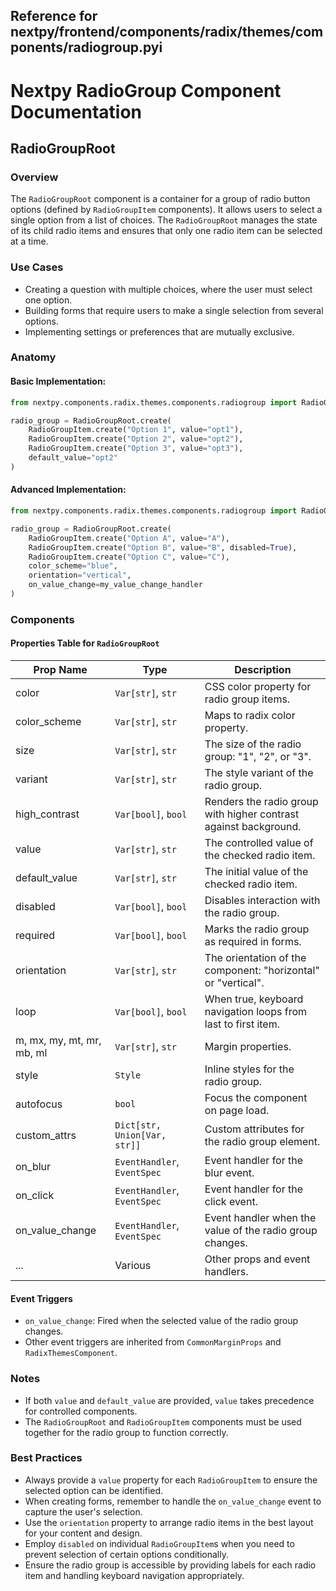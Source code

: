 ##  Reference for nextpy/frontend/components/radix/themes/components/radiogroup.pyi

# Nextpy RadioGroup Component Documentation

## RadioGroupRoot

### Overview

The `RadioGroupRoot` component is a container for a group of radio button options (defined by `RadioGroupItem` components). It allows users to select a single option from a list of choices. The `RadioGroupRoot` manages the state of its child radio items and ensures that only one radio item can be selected at a time.

### Use Cases

- Creating a question with multiple choices, where the user must select one option.
- Building forms that require users to make a single selection from several options.
- Implementing settings or preferences that are mutually exclusive.

### Anatomy

#### Basic Implementation:

```python
from nextpy.components.radix.themes.components.radiogroup import RadioGroupRoot, RadioGroupItem

radio_group = RadioGroupRoot.create(
    RadioGroupItem.create("Option 1", value="opt1"),
    RadioGroupItem.create("Option 2", value="opt2"),
    RadioGroupItem.create("Option 3", value="opt3"),
    default_value="opt2"
)
```

#### Advanced Implementation:

```python
from nextpy.components.radix.themes.components.radiogroup import RadioGroupRoot, RadioGroupItem

radio_group = RadioGroupRoot.create(
    RadioGroupItem.create("Option A", value="A"),
    RadioGroupItem.create("Option B", value="B", disabled=True),
    RadioGroupItem.create("Option C", value="C"),
    color_scheme="blue",
    orientation="vertical",
    on_value_change=my_value_change_handler
)
```

### Components

#### Properties Table for `RadioGroupRoot`

| Prop Name         | Type                              | Description                                                       |
|-------------------|-----------------------------------|-------------------------------------------------------------------|
| color             | `Var[str]`, `str`                 | CSS color property for radio group items.                         |
| color_scheme      | `Var[str]`, `str`                 | Maps to radix color property.                                     |
| size              | `Var[str]`, `str`                 | The size of the radio group: "1", "2", or "3".                    |
| variant           | `Var[str]`, `str`                 | The style variant of the radio group.                             |
| high_contrast     | `Var[bool]`, `bool`               | Renders the radio group with higher contrast against background.  |
| value             | `Var[str]`, `str`                 | The controlled value of the checked radio item.                   |
| default_value     | `Var[str]`, `str`                 | The initial value of the checked radio item.                      |
| disabled          | `Var[bool]`, `bool`               | Disables interaction with the radio group.                        |
| required          | `Var[bool]`, `bool`               | Marks the radio group as required in forms.                       |
| orientation       | `Var[str]`, `str`                 | The orientation of the component: "horizontal" or "vertical".     |
| loop              | `Var[bool]`, `bool`               | When true, keyboard navigation loops from last to first item.     |
| m, mx, my, mt, mr, mb, ml | `Var[str]`, `str`       | Margin properties.                                                |
| style             | `Style`                           | Inline styles for the radio group.                                |
| autofocus         | `bool`                            | Focus the component on page load.                                 |
| custom_attrs      | `Dict[str, Union[Var, str]]`      | Custom attributes for the radio group element.                    |
| on_blur           | `EventHandler`, `EventSpec`       | Event handler for the blur event.                                 |
| on_click          | `EventHandler`, `EventSpec`       | Event handler for the click event.                                |
| on_value_change   | `EventHandler`, `EventSpec`       | Event handler when the value of the radio group changes.          |
| ...               | Various                           | Other props and event handlers.                                   |

#### Event Triggers

- `on_value_change`: Fired when the selected value of the radio group changes.
- Other event triggers are inherited from `CommonMarginProps` and `RadixThemesComponent`.

### Notes

- If both `value` and `default_value` are provided, `value` takes precedence for controlled components.
- The `RadioGroupRoot` and `RadioGroupItem` components must be used together for the radio group to function correctly.

### Best Practices

- Always provide a `value` property for each `RadioGroupItem` to ensure the selected option can be identified.
- When creating forms, remember to handle the `on_value_change` event to capture the user's selection.
- Use the `orientation` property to arrange radio items in the best layout for your content and design.
- Employ `disabled` on individual `RadioGroupItem`s when you need to prevent selection of certain options conditionally.
- Ensure the radio group is accessible by providing labels for each radio item and handling keyboard navigation appropriately.